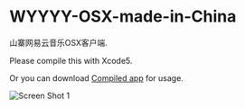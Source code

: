 WYYYY-OSX-made-in-China
=======================

山寨网易云音乐OSX客户端.

Please compile this with Xcode5.

Or you can download [Compiled app](https://raw.github.com/OpenFibers/WYYYY-OSX-made-in-China/master/WYYYY.app.zip) for usage.

![Screen Shot 1](https://raw.github.com/OpenFibers/WYYYY-OSX-made-in-China/master/screenshot1.png "主界面")
